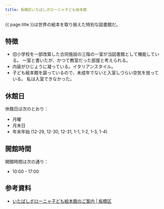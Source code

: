 ```yaml
---
title: 板橋区いたばしボローニャ子ども絵本館
---
```


{{ page.title }}は世界の絵本を取り揃えた特別な図書館だ。

## 特徴

* 旧小学校を一部改築した合同施設の三階の一室が当図書館として機能している。
  一室と書いたが、かつて教室だった部屋と考えられる。
* 内装がひじょうに凝っている。イタリアンスタイル。
* 子ども絵本館を謳っているので、未成年でないと入室しづらい空気を放っている。
  私は入室できなかった。

## 休館日

休館日は次のとおり：

* 月曜
* 月末日
* 年末年始 (12-29, 12-30, 12-31, 1-1, 1-2, 1-3, 1-4)

## 開館時間

開館時間は次の通り：

* 10:00 - 17:00

## 参考資料

* [いたばしボローニャ子ども絵本館のご案内 | 板橋区](https://www.lib.city.itabashi.tokyo.jp/guide/lib-ehonkan)
